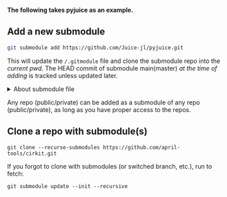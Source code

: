 **The following takes pyjuice as an example.**

## Add a new submodule
```bash
git submodule add https://github.com/Juice-jl/pyjuice.git
```
This will update the `/.gitmodule` file and clone the submodule repo into the *current pwd*. The HEAD commit of submodule main(master) *at the time of adding* is tracked unless updated later.

<details>
<summary>About submodule file</summary>

`.gitmodule` in repo root contains config for all submodules. The command before generates:
```git
[submodule "benchmark/pyjuice"]
	path = benchmark/pyjuice
	url = https://github.com/Juice-jl/pyjuice.git
```
(this is the minimum profile and more can be configured)
  
`pyjuice` will be committed as a mode 160000 file with content:
```
Subproject commit f00f1743fe237091c78e7f786396d0cfb7f68ecf
```
(`f00f17` is the latest commit at the time of writing)

</details>

Any repo (public/private) can be added as a submodule of any repo (public/private), as long as you have proper access to the repos.

## Clone a repo with submodule(s)
```shell
git clone --recurse-submodules https://github.com/april-tools/cirkit.git
```

If you forgot to clone with submodules (or switched branch, etc.), run to fetch:
```shell
git submodule update --init --recursive
```
